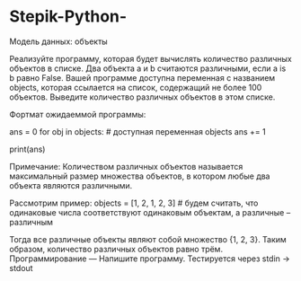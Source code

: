 # Stepik-Python-
Модель данных: объекты

Реализуйте программу, которая будет вычислять количество различных объектов в списке.
Два объекта a и b считаются различными, если a is b равно False.
Вашей программе доступна переменная с названием objects, которая ссылается на список, содержащий не более 100 объектов. Выведите количество различных объектов в этом списке.

Фортмат ожидаеммой программы:

ans = 0
for obj in objects: # доступная переменная objects
    ans += 1

print(ans)

Примечание:
Количеством различных объектов называется максимальный размер множества объектов, в котором любые два объекта являются различными.

Рассмотрим пример:
objects = [1, 2, 1, 2, 3] # будем считать, что одинаковые числа соответствуют одинаковым объектам, а различные – различным

Тогда все различные объекты являют собой множество {1, 2, 3}﻿. Таким образом, количество различных объектов равно трём.
Программирование — Напишите программу. Тестируется через stdin → stdout
